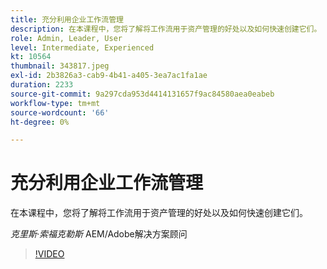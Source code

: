```yaml
---
title: 充分利用企业工作流管理
description: 在本课程中，您将了解将工作流用于资产管理的好处以及如何快速创建它们。
role: Admin, Leader, User
level: Intermediate, Experienced
kt: 10564
thumbnail: 343817.jpeg
exl-id: 2b3826a3-cab9-4b41-a405-3ea7ac1fa1ae
duration: 2233
source-git-commit: 9a297cda953d4414131657f9ac84580aea0eabeb
workflow-type: tm+mt
source-wordcount: '66'
ht-degree: 0%

---
```


# 充分利用企业工作流管理

在本课程中，您将了解将工作流用于资产管理的好处以及如何快速创建它们。

*克里斯·索福克勒斯* AEM/Adobe解决方案顾问

>[!VIDEO](https://video.tv.adobe.com/v/343817/?quality=12&learn=on)
